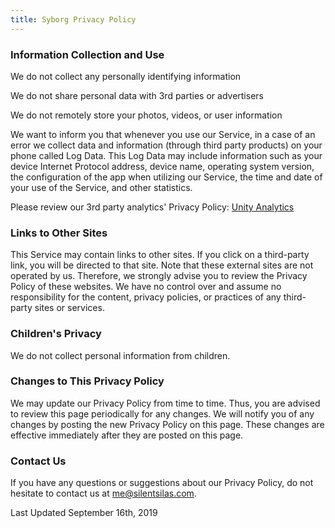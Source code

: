 ```yaml
---
title: Syborg Privacy Policy
---
```

### Information Collection and Use

We do not collect any personally identifying information

We do not share personal data with 3rd parties or advertisers

We do not remotely store your photos, videos, or user information

We want to inform you that whenever you use our Service, in a case of an error we collect data and information (through third party products) on your phone called Log Data. This Log Data may include information such as your device Internet Protocol address, device name, operating system version, the configuration of the app when utilizing our Service, the time and date of your use of the Service, and other statistics.

Please review our 3rd party analytics' Privacy Policy: [Unity Analytics](https://unity3d.com/legal/privacy-policy)

### Links to Other Sites

This Service may contain links to other sites. If you click on a third-party link, you will be directed to that site. Note that these external sites are not operated by us. Therefore, we strongly advise you to review the Privacy Policy of these websites. We have no control over and assume no responsibility for the content, privacy policies, or practices of any third-party sites or services.

### Children's Privacy</h2>

We do not collect personal information from children.

### Changes to This Privacy Policy

We may update our Privacy Policy from time to time. Thus, you are advised to review this page periodically for any changes. We will notify you of any changes by posting the new Privacy Policy on this page. These changes are effective immediately after they are posted on this page.

### Contact Us

If you have any questions or suggestions about our Privacy Policy, do not hesitate to contact us at me@silentsilas.com.

Last Updated September 16th, 2019
